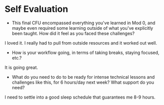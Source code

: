# Self Evaluation

- This final CFU encompassed everything you've learned in Mod 0, and maybe even required some learning outside of what you've explicitly been taught. How did it feel as you faced these challenges?

I loved it. I really had to pull from outside resources and it worked out well.

- How is your workflow going, in terms of taking breaks, staying focused, etc.?

It is going great.

- What do you need to do to be ready for intense technical lessons and challenges like this, for 6 hours/day next week? What support do you need?

I need to settle into a good sleep schedule that guarantees me 8-9 hours. 
